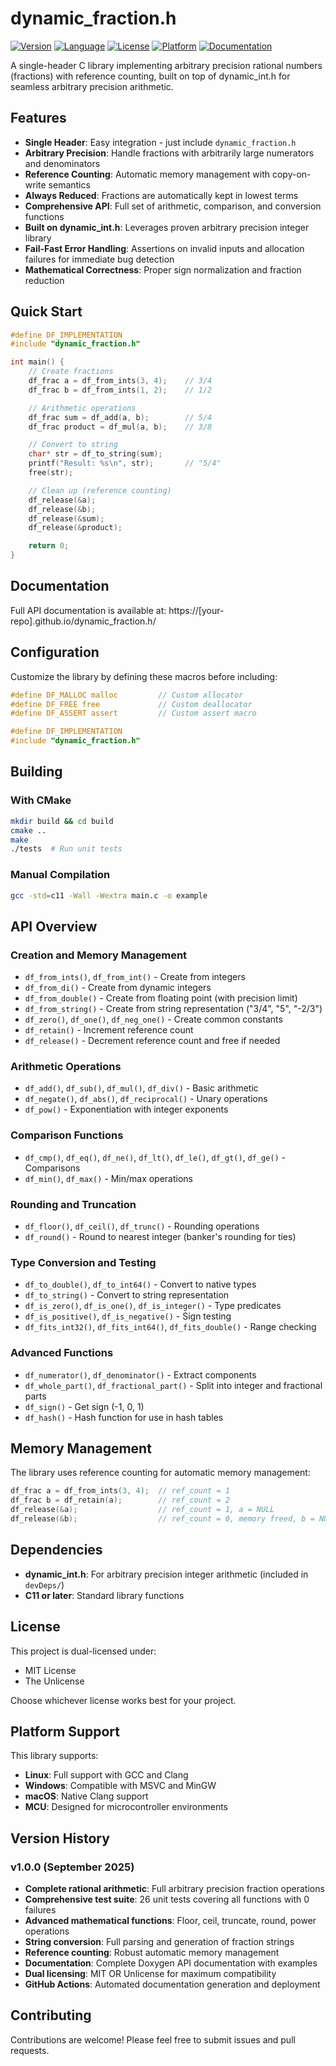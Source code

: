 # dynamic_fraction.h

[![Version](https://img.shields.io/badge/version-v1.0.0-blue.svg)](https://github.com/edadma/dynamic_fraction.h/releases)
[![Language](https://img.shields.io/badge/language-C11-blue.svg)](https://en.cppreference.com/w/c/11)
[![License](https://img.shields.io/badge/license-MIT%20OR%20Unlicense-green.svg)](#license)
[![Platform](https://img.shields.io/badge/platform-Linux%20%7C%20Windows%20%7C%20macOS%20%7C%20MCU-lightgrey.svg)](#platform-support)
[![Documentation](https://img.shields.io/badge/docs-GitHub%20Pages-brightgreen.svg)](https://edadma.github.io/dynamic_fraction.h/)

A single-header C library implementing arbitrary precision rational numbers (fractions) with reference counting, built on top of dynamic_int.h for seamless arbitrary precision arithmetic.

## Features

- **Single Header**: Easy integration - just include `dynamic_fraction.h`
- **Arbitrary Precision**: Handle fractions with arbitrarily large numerators and denominators
- **Reference Counting**: Automatic memory management with copy-on-write semantics
- **Always Reduced**: Fractions are automatically kept in lowest terms
- **Comprehensive API**: Full set of arithmetic, comparison, and conversion functions
- **Built on dynamic_int.h**: Leverages proven arbitrary precision integer library
- **Fail-Fast Error Handling**: Assertions on invalid inputs and allocation failures for immediate bug detection
- **Mathematical Correctness**: Proper sign normalization and fraction reduction

## Quick Start

```c
#define DF_IMPLEMENTATION
#include "dynamic_fraction.h"

int main() {
    // Create fractions
    df_frac a = df_from_ints(3, 4);    // 3/4
    df_frac b = df_from_ints(1, 2);    // 1/2

    // Arithmetic operations
    df_frac sum = df_add(a, b);        // 5/4
    df_frac product = df_mul(a, b);    // 3/8

    // Convert to string
    char* str = df_to_string(sum);
    printf("Result: %s\n", str);       // "5/4"
    free(str);

    // Clean up (reference counting)
    df_release(&a);
    df_release(&b);
    df_release(&sum);
    df_release(&product);

    return 0;
}
```

## Documentation

Full API documentation is available at: https://[your-repo].github.io/dynamic_fraction.h/

## Configuration

Customize the library by defining these macros before including:

```c
#define DF_MALLOC malloc         // Custom allocator
#define DF_FREE free             // Custom deallocator
#define DF_ASSERT assert         // Custom assert macro

#define DF_IMPLEMENTATION
#include "dynamic_fraction.h"
```

## Building

### With CMake

```bash
mkdir build && cd build
cmake ..
make
./tests  # Run unit tests
```

### Manual Compilation

```bash
gcc -std=c11 -Wall -Wextra main.c -o example
```

## API Overview

### Creation and Memory Management

- `df_from_ints()`, `df_from_int()` - Create from integers
- `df_from_di()` - Create from dynamic integers
- `df_from_double()` - Create from floating point (with precision limit)
- `df_from_string()` - Create from string representation ("3/4", "5", "-2/3")
- `df_zero()`, `df_one()`, `df_neg_one()` - Create common constants
- `df_retain()` - Increment reference count
- `df_release()` - Decrement reference count and free if needed

### Arithmetic Operations

- `df_add()`, `df_sub()`, `df_mul()`, `df_div()` - Basic arithmetic
- `df_negate()`, `df_abs()`, `df_reciprocal()` - Unary operations
- `df_pow()` - Exponentiation with integer exponents

### Comparison Functions

- `df_cmp()`, `df_eq()`, `df_ne()`, `df_lt()`, `df_le()`, `df_gt()`, `df_ge()` - Comparisons
- `df_min()`, `df_max()` - Min/max operations

### Rounding and Truncation

- `df_floor()`, `df_ceil()`, `df_trunc()` - Rounding operations
- `df_round()` - Round to nearest integer (banker's rounding for ties)

### Type Conversion and Testing

- `df_to_double()`, `df_to_int64()` - Convert to native types
- `df_to_string()` - Convert to string representation
- `df_is_zero()`, `df_is_one()`, `df_is_integer()` - Type predicates
- `df_is_positive()`, `df_is_negative()` - Sign testing
- `df_fits_int32()`, `df_fits_int64()`, `df_fits_double()` - Range checking

### Advanced Functions

- `df_numerator()`, `df_denominator()` - Extract components
- `df_whole_part()`, `df_fractional_part()` - Split into integer and fractional parts
- `df_sign()` - Get sign (-1, 0, 1)
- `df_hash()` - Hash function for use in hash tables

## Memory Management

The library uses reference counting for automatic memory management:

```c
df_frac a = df_from_ints(3, 4);  // ref_count = 1
df_frac b = df_retain(a);        // ref_count = 2
df_release(&a);                  // ref_count = 1, a = NULL
df_release(&b);                  // ref_count = 0, memory freed, b = NULL
```

## Dependencies

- **dynamic_int.h**: For arbitrary precision integer arithmetic (included in `devDeps/`)
- **C11 or later**: Standard library functions

## License

This project is dual-licensed under:
- MIT License
- The Unlicense

Choose whichever license works best for your project.

## Platform Support

This library supports:
- **Linux**: Full support with GCC and Clang
- **Windows**: Compatible with MSVC and MinGW
- **macOS**: Native Clang support
- **MCU**: Designed for microcontroller environments

## Version History

### v1.0.0 (September 2025)
- **Complete rational arithmetic**: Full arbitrary precision fraction operations
- **Comprehensive test suite**: 26 unit tests covering all functions with 0 failures
- **Advanced mathematical functions**: Floor, ceil, truncate, round, power operations
- **String conversion**: Full parsing and generation of fraction strings
- **Reference counting**: Robust automatic memory management
- **Documentation**: Complete Doxygen API documentation with examples
- **Dual licensing**: MIT OR Unlicense for maximum compatibility
- **GitHub Actions**: Automated documentation generation and deployment

## Contributing

Contributions are welcome! Please feel free to submit issues and pull requests.